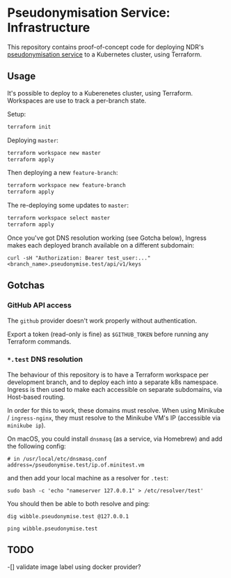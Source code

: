 # Pseudonymisation Service: Infrastructure

This repository contains proof-of-concept code for deploying NDR's [pseudonymisation service](https://github.com/joshpencheon/pseudonymisation_service) to a Kubernetes cluster, using Terraform.

## Usage

It's possible to deploy to a Kuberenetes cluster, using Terraform. Workspaces are use to track a per-branch state.

Setup:

```bash
terraform init
```

Deploying `master`:

```bash
terraform workspace new master
terraform apply
```

Then deploying a new `feature-branch`:

```bash
terraform workspace new feature-branch
terraform apply
```

The re-deploying some updates to `master`:

```bash
terraform workspace select master
terraform apply
```

Once you've got DNS resolution working (see Gotcha below), Ingress makes each deployed branch available on a different subdomain:

```
curl -sH "Authorization: Bearer test_user:..." <branch_name>.pseudonymise.test/api/v1/keys
```

## Gotchas

### GitHub API access

The `github` provider doesn't work properly without authentication.

Export a token (read-only is fine) as `$GITHUB_TOKEN` before running any Terraform commands.


### `*.test` DNS resolution

The behaviour of this repository is to have a Terraform workspace per development branch, and to deploy
each into a separate k8s namespace. Ingress is then used to make each accessible on separate subdomains,
via Host-based routing.

In order for this to work, these domains must resolve. When using Minikube / `ingress-nginx`, they must
resolve to the Minikube VM's IP (accessible via `minikube ip`).

On macOS, you could install `dnsmasq` (as a service, via Homebrew) and add the following config:

```
# in /usr/local/etc/dnsmasq.conf
address=/pseudonymise.test/ip.of.minitest.vm
```

and then add your local machine as a resolver for `.test`:

```
sudo bash -c 'echo "nameserver 127.0.0.1" > /etc/resolver/test'
```

You should then be able to both resolve and ping:

```
dig wibble.pseudonymise.test @127.0.0.1

ping wibble.pseudonymise.test
```

## TODO

-[] validate image label using docker provider?
